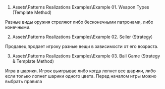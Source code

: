 1. Assets\Patterns Realizations Examples\Example 01. Weapon Types (Template Method)

Разные виды оружия стреляют либо бесконечными патронами, либо конечными.

2. Assets\Patterns Realizations Examples\Example 02. Seller (Strategy)

Продавец продает игроку разные вещи в зависимости от его возраста.

3. Assets\Patterns Realizations Examples\Example 03. Ball Game (Strategy & Template Method)

Игра в шарики. Игрок выигрывае либо когда лопнет все шарики, либо если только лопнет шарики одного цвета. Перед началом игры можно выбрать правила
